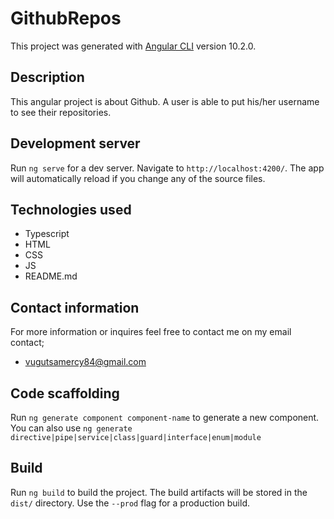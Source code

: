 # GithubRepos

This project was generated with [Angular CLI](https://github.com/angular/angular-cli) version 10.2.0.

## Description
This angular project is about Github. A user is able to put his/her username to see their repositories.

## Development server

Run `ng serve` for a dev server. Navigate to `http://localhost:4200/`. The app will automatically reload if you change any of the source files.

## Technologies used
* Typescript
* HTML
* CSS
* JS
* README.md

## Contact information
For more information or inquires feel free to contact me on my email contact;
* vugutsamercy84@gmail.com

## Code scaffolding

Run `ng generate component component-name` to generate a new component. You can also use `ng generate directive|pipe|service|class|guard|interface|enum|module`

## Build
Run `ng build` to build the project. The build artifacts will be stored in the `dist/` directory. Use the `--prod` flag for a production build.

<!-- ## Code scaffolding

Run `ng generate component component-name` to generate a new component. You can also use `ng generate directive|pipe|service|class|guard|interface|enum|module`.

## Build

Run `ng build` to build the project. The build artifacts will be stored in the `dist/` directory. Use the `--prod` flag for a production build.

## Running unit tests

Run `ng test` to execute the unit tests via [Karma](https://karma-runner.github.io).

## Running end-to-end tests

Run `ng e2e` to execute the end-to-end tests via [Protractor](http://www.protractortest.org/).

## Further help

To get more help on the Angular CLI use `ng help` or go check out the [Angular CLI Overview and Command Reference](https://angular.io/cli) page. -->

